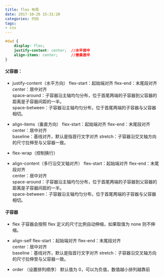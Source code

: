 ```yaml
---
title: flex 布局
date: 2017-10-26 15:31:20
categories: 代码
tags:
- css
---
```

```css
#dad {
    display: flex;
    justify-content: center;  //水平居中
    align-items: center;      //垂直居中
}
```

#### 父容器：
* justify-content（水平方向）
flex-start：起始端对齐 
flex-end：末尾段对齐  
center：居中对齐   
space-around：子容器沿主轴均匀分布，位于首尾两端的子容器到父容器的距离是子容器间距的一半。   
space-between：子容器沿主轴均匀分布，位于首尾两端的子容器与父容器相切。

<!-- more -->

* align-items（垂直方向）
flex-start：起始端对齐 
flex-end：末尾段对齐  
center：居中对齐   
baseline：基线对齐，默认是指首行文字对齐
stretch：子容器沿交叉轴方向的尺寸拉伸至与父容器一致。

* flex-wrap（控制换行）

* align-content（多行沿交叉轴对齐）
flex-start：起始端对齐 
flex-end：末尾段对齐  
center：居中对齐   
space-around：子容器沿主轴均匀分布，位于首尾两端的子容器到父容器的距离是子容器间距的一半。   
space-between：子容器沿主轴均匀分布，位于首尾两端的子容器与父容器相切。

#### 子容器
* flex
子容器会按照 flex 定义的尺寸比例自动伸缩，如果取值为 none 则不伸缩。

* align-self
flex-start：起始端对齐 
flex-end：末尾段对齐  
center：居中对齐   
baseline：基线对齐，默认是指首行文字对齐
stretch：子容器沿交叉轴方向的尺寸拉伸至与父容器一致。

* order （设置排列顺序）
默认值为 0，可以为负值，数值越小排列越靠前

